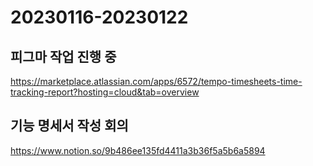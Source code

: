 # 20230116-20230122
## 피그마 작업 진행 중
https://marketplace.atlassian.com/apps/6572/tempo-timesheets-time-tracking-report?hosting=cloud&tab=overview

## 기능 명세서 작성 회의
https://www.notion.so/9b486ee135fd4411a3b36f5a5b6a5894